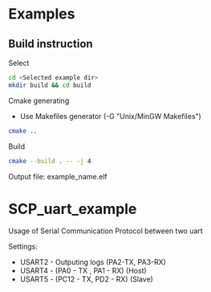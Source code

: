 # Examples
## Build instruction

Select
```bash
cd <Selected example dir>
mkdir build && cd build
```
Cmake generating
 - Use Makefiles generator (-G "Unix/MinGW Makefiles")
```bash
cmake ..
```
Build
```bash
cmake --build . -- -j 4
````
Output file: example_name.elf


# SCP_uart_example

Usage of Serial Communication Protocol between two uart

Settings:
   - USART2 - Outputing logs (PA2-TX, PA3-RX)
   - USART4 - (PA0 - TX , PA1 - RX) (Host)
   - USART5 - (PC12 - TX, PD2 - RX) (Slave)
